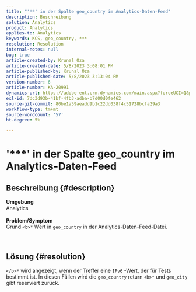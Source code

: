 ```yaml
---
title: "'**' in der Spalte geo_country im Analytics-Daten-Feed"
description: Beschreibung
solution: Analytics
product: Analytics
applies-to: Analytics
keywords: KCS, geo_country, ***
resolution: Resolution
internal-notes: null
bug: true
article-created-by: Krunal Oza
article-created-date: 5/8/2023 3:08:01 PM
article-published-by: Krunal Oza
article-published-date: 5/8/2023 3:13:04 PM
version-number: 6
article-number: KA-20991
dynamics-url: https://adobe-ent.crm.dynamics.com/main.aspx?forceUCI=1&pagetype=entityrecord&etn=knowledgearticle&id=6da6c01c-b2ed-ed11-8849-6045bd006268
exl-id: 7dc3d93b-41bf-4fb3-adba-b7d00d0fe462
source-git-commit: 80be1a59aeadd9b1c22dd038f4c51728bcfa29a3
workflow-type: tm+mt
source-wordcount: '57'
ht-degree: 5%

---
```


# &#39;\*\*\*&#39; in der Spalte geo_country im Analytics-Daten-Feed

## Beschreibung {#description}

<b>Umgebung</b><br>Analytics<br> <br><b>Problem/Symptom</b><br>Grund `<b>*` Wert in `geo_country` in der Analytics-Daten-Feed-Datei.



 

## Lösung {#resolution}

`</b>*` wird angezeigt, wenn der Treffer eine `IPv6` -Wert, der für Tests bestimmt ist. In diesen Fällen wird die `geo_country` return `<b>*` und `geo_city` gibt reserviert zurück.

